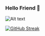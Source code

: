### Hello Friend 👋

![Alt text](https://spotify-recently-played-readme.vercel.app/api?user=3y9p2ss8h7ghqtxjvfhjof1yj)

[![GitHub Streak](https://github-readme-streak-stats.herokuapp.com/?user=yeahbutstill)](https://git.io/streak-stats)
